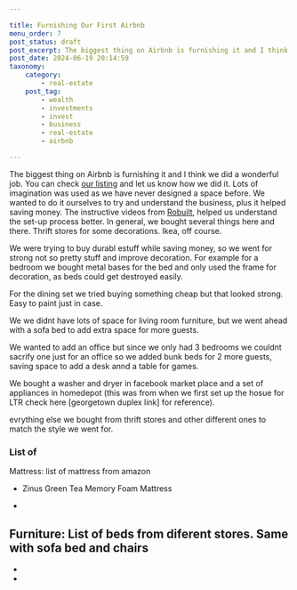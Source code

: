 ```yaml
---

title: Furnishing Our First Airbnb
menu_order: 7
post_status: draft
post_excerpt: The biggest thing on Airbnb is furnishing it and I think we did a wonderful job.
post_date: 2024-06-19 20:14:59
taxonomy:
    category:
        - real-estate
    post_tag:
        - wealth
        - investments
        - invest
        - business
        - real-estate
        - airbnb

---
```


The biggest thing on Airbnb is furnishing it and I think we did a wonderful job. You can check [our listing](airbnb.com/h/friendsandpoppies) and let us know how we did it. Lots of imagination was used as we have never designed a space before. We wanted to do it ourselves to try and understand the business, plus it helped saving money. The instructive videos from [Robuilt](https://www.youtube.com/c/Robuilt), helped us understand the set-up process better. In general, we bought several things here and there. Thrift stores for some decorations. Ikea, off course.

We were trying to buy durabl estuff while saving money, so we went for strong not so pretty stuff and improve decoration. For example for a bedroom we bought metal bases for the bed and only used the frame for decoration, as beds could get destroyed easily.

For the dining set we tried buying something cheap but that looked strong. Easy to paint just in case.

We we didnt have lots of space for living room furniture, but we went ahead with a sofa bed to add extra space for more guests.

We wanted to add an office but since we only had 3 bedrooms we couldnt sacrify one just for an office so we added bunk beds for 2 more guests, saving space to add a desk annd a table for games.

We bought a washer and dryer in facebook market place and a set of appliances in homedepot (this was from when we first set up the hosue for LTR check here [georgetown duplex link] for reference).

evrything else we bought from thrift stores and other different ones to match the style we went for.

### List of 

Mattress: 
list of mattress from amazon
- Zinus Green Tea Memory Foam Mattress

- 

Furniture:
List of beds from diferent stores.
Same with sofa bed and chairs
-
-
-


